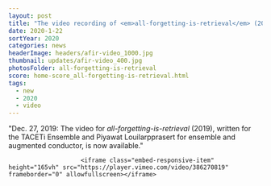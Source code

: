 ```yaml
---
layout: post
title: "The video recording of <em>all-forgetting-is-retrieval</em> (2019) for ensemble and augmented conductor has been released."
date: 2020-1-22
sortYear: 2020
categories: news
headerImage: headers/afir-video_1000.jpg
thumbnail: updates/afir-video_400.jpg
photosFolder: all-forgetting-is-retrieval
score: home-score_all-forgetting-is-retrieval.html
tags:
  - new
  - 2020
  - video
---
```

"Dec. 27, 2019: The video for *all-forgetting-is-retrieval* (2019), written for the TACETi Ensemble and Piyawat Louilarpprasert for ensemble and augmented conductor, is now available."

						<iframe class="embed-responsive-item" height="165vh" src="https://player.vimeo.com/video/386270819" frameborder="0" allowfullscreen></iframe>
